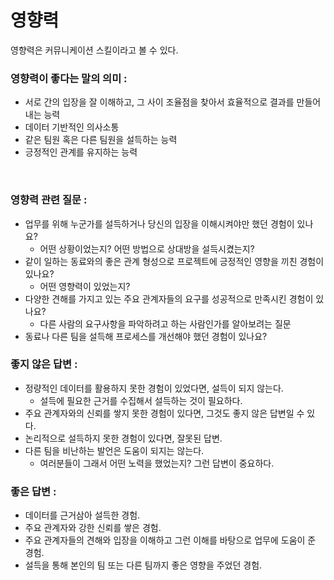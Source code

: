 # 영향력 

영향력은 커뮤니케이션 스킬이라고 볼 수 있다.  

### 영향력이 좋다는 말의 의미 : 

* 서로 간의 입장을 잘 이해하고, 그 사이 조율점을 찾아서 효율적으로 결과를 만들어 내는 능력 
* 데이터 기반적인 의사소통 
* 같은 팀원 혹은 다른 팀원을 설득하는 능력 
* 긍정적인 관계를 유지하는 능력 

<br>

### 영향력 관련 질문 : 

* 업무를 위해 누군가를 설득하거나 당신의 입장을 이해시켜야만 했던 경험이 있나요?
    * 어떤 상황이었는지? 어떤 방법으로 상대방을 설득시켰는지? 
* 같이 일하는 동료와의 좋은 관계 형성으로 프로젝트에 긍정적인 영향을 끼친 경험이 있나요?
    * 어떤 영향력이 있었는지? 
* 다양한 견해를 가지고 있는 주요 관계자들의 요구를 성공적으로 만족시킨 경험이 있나요?
    * 다른 사람의 요구사항을 파악하려고 하는 사람인가를 알아보려는 질문 
* 동료나 다른 팀을 설득해 프로세스를 개선해야 했던 경험이 있나요?
    

### 좋지 않은 답변 : 

* 정량적인 데이터를 활용하지 못한 경험이 있었다면, 설득이 되지 않는다.  
    * 설득에 필요한 근거를 수집해서 설득하는 것이 필요하다.   
* 주요 관계자와의 신뢰를 쌓지 못한 경험이 있다면, 그것도 좋지 않은 답변일 수 있다. 
* 논리적으로 설득하지 못한 경험이 있다면, 잘못된 답변.  
* 다른 팀을 비난하는 발언은 도움이 되지는 않는다.  
    * 여러분들이 그래서 어떤 노력을 했었는지? 그런 답변이 중요하다.  

### 좋은 답변 : 

* 데이터를 근거삼아 설득한 경험.
* 주요 관계자와 강한 신뢰를 쌓은 경험.
* 주요 관계자들의 견해와 입장을 이해하고 그런 이해를 바탕으로 업무에 도움이 준 경험.
* 설득을 통해 본인의 팀 또는 다른 팀까지 좋은 영향을 주었던 경험.
